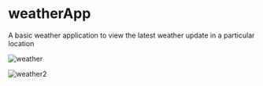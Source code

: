 # weatherApp
A basic weather application to view the latest weather update in a particular location

![weather](https://user-images.githubusercontent.com/107508295/179492914-6a7ae8a1-c46f-4027-b6d3-24b62b193125.PNG)




![weather2](https://user-images.githubusercontent.com/107508295/179492990-be1a96a3-64a5-4abe-a2aa-9b4fe47abf24.PNG)

